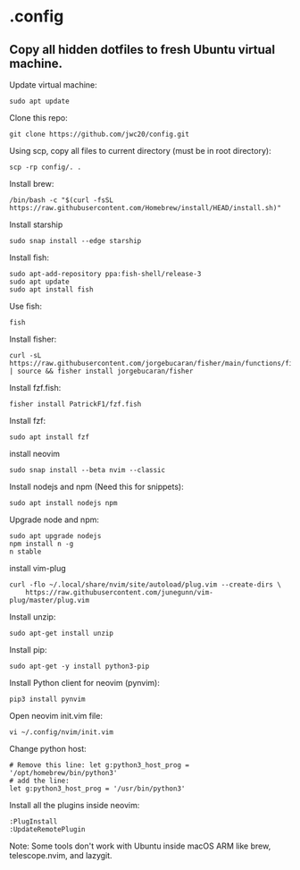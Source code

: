 # .config

## Copy all hidden dotfiles to fresh Ubuntu virtual machine.

Update virtual machine:

```
sudo apt update
```

Clone this repo:

```
git clone https://github.com/jwc20/config.git
```

Using scp, copy all files to current directory (must be in root directory):

```
scp -rp config/. .
```

Install brew:

```
/bin/bash -c "$(curl -fsSL https://raw.githubusercontent.com/Homebrew/install/HEAD/install.sh)"
```

Install starship

```
sudo snap install --edge starship
```

Install fish:

```
sudo apt-add-repository ppa:fish-shell/release-3
sudo apt update
sudo apt install fish
```

Use fish:

```
fish
```

Install fisher:

```
curl -sL https://raw.githubusercontent.com/jorgebucaran/fisher/main/functions/fisher.fish | source && fisher install jorgebucaran/fisher
```

Install fzf.fish:

```
fisher install PatrickF1/fzf.fish
```

Install fzf:

```
sudo apt install fzf
```

install neovim

```
sudo snap install --beta nvim --classic
```

Install nodejs and npm (Need this for snippets):

```
sudo apt install nodejs npm
```

Upgrade node and npm:

```
sudo apt upgrade nodejs
npm install n -g
n stable
```

install vim-plug

```
curl -flo ~/.local/share/nvim/site/autoload/plug.vim --create-dirs \
    https://raw.githubusercontent.com/junegunn/vim-plug/master/plug.vim
```

Install unzip:

```
sudo apt-get install unzip
```

Install pip:

```
sudo apt-get -y install python3-pip
```

Install Python client for neovim (pynvim):

```
pip3 install pynvim
```

Open neovim init.vim file:

```
vi ~/.config/nvim/init.vim
```

Change python host:

```
# Remove this line: let g:python3_host_prog = '/opt/homebrew/bin/python3'
# add the line:
let g:python3_host_prog = '/usr/bin/python3'
```

Install all the plugins inside neovim:

```
:PlugInstall
:UpdateRemotePlugin
```

Note: Some tools don't work with Ubuntu inside macOS ARM like brew, telescope.nvim, and lazygit.
